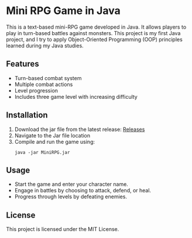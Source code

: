# Mini RPG Game in Java

This is a text-based mini-RPG game developed in Java. It allows players to play in turn-based battles against monsters. This project is my first Java project, and I try to apply Object-Oriented Programming (OOP) principles learned during my Java studies.
## Features
- Turn-based combat system
- Multiple combat actions
- Level progression
- Includes three game level with increasing difficulty

## Installation
1. Download the jar file from the latest release: [Releases](https://github.com/NyiZinThant/MiniRPG/releases)
2. Navigate to the Jar file location 
3. Compile and run the game using:
   ```terminal
   java -jar MiniRPG.jar
   ```
## Usage
- Start the game and enter your character name.
- Engage in battles by choosing to attack, defend, or heal.
- Progress through levels by defeating enemies.

## License
This project is licensed under the MIT License.
